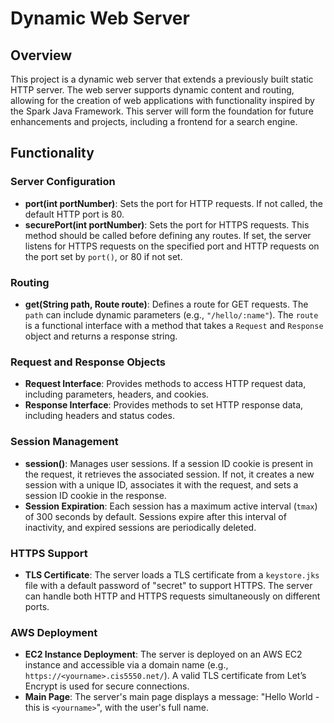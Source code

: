 # Dynamic Web Server

## Overview

This project is a dynamic web server that extends a previously built static HTTP server. The web server supports dynamic content and routing, allowing for the creation of web applications with functionality inspired by the Spark Java Framework. This server will form the foundation for future enhancements and projects, including a frontend for a search engine.

## Functionality

### Server Configuration

- **port(int portNumber)**: Sets the port for HTTP requests. If not called, the default HTTP port is 80.
- **securePort(int portNumber)**: Sets the port for HTTPS requests. This method should be called before defining any routes. If set, the server listens for HTTPS requests on the specified port and HTTP requests on the port set by `port()`, or 80 if not set.

### Routing

- **get(String path, Route route)**: Defines a route for GET requests. The `path` can include dynamic parameters (e.g., `"/hello/:name"`). The `route` is a functional interface with a method that takes a `Request` and `Response` object and returns a response string.

### Request and Response Objects

- **Request Interface**: Provides methods to access HTTP request data, including parameters, headers, and cookies.
- **Response Interface**: Provides methods to set HTTP response data, including headers and status codes.

### Session Management

- **session()**: Manages user sessions. If a session ID cookie is present in the request, it retrieves the associated session. If not, it creates a new session with a unique ID, associates it with the request, and sets a session ID cookie in the response.
- **Session Expiration**: Each session has a maximum active interval (`tmax`) of 300 seconds by default. Sessions expire after this interval of inactivity, and expired sessions are periodically deleted.

### HTTPS Support

- **TLS Certificate**: The server loads a TLS certificate from a `keystore.jks` file with a default password of "secret" to support HTTPS. The server can handle both HTTP and HTTPS requests simultaneously on different ports.

### AWS Deployment

- **EC2 Instance Deployment**: The server is deployed on an AWS EC2 instance and accessible via a domain name (e.g., `https://<yourname>.cis5550.net/`). A valid TLS certificate from Let’s Encrypt is used for secure connections.
- **Main Page**: The server's main page displays a message: "Hello World - this is `<yourname>`", with the user's full name.
